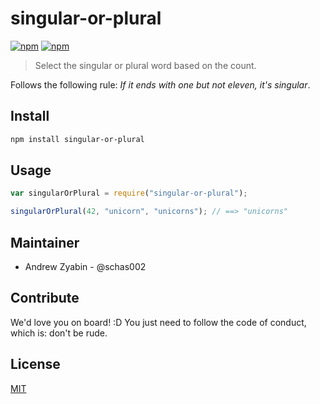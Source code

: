 # singular-or-plural

[![npm](https://img.shields.io/npm/dw/singular-or-plural.svg)](https://npmjs.com/singular-or-plural)
[![npm](https://img.shields.io/npm/v/singular-or-plural.svg)](https://npmjs.com/singular-or-plural)

> Select the singular or plural word based on the count.

Follows the following rule: *If it ends with one but not eleven, it's singular*.

## Install

```sh
npm install singular-or-plural
```

## Usage

```javascript
var singularOrPlural = require("singular-or-plural");

singularOrPlural(42, "unicorn", "unicorns"); // ==> "unicorns"
```

## Maintainer

- Andrew Zyabin - @schas002

## Contribute

We'd love you on board! :D You just need to follow the code of conduct, which is: don't be rude.

## License

[MIT](LICENSE)
